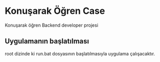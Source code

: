 # Konuşarak Öğren Case

Konuşarak öğren Backend developer projesi


## Uygulamanın başlatılması

root dizinde ki run.bat dosyasının başlatılmasıyla uygulama çalışacaktır.



